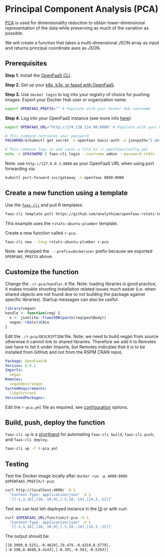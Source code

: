 # Principal Component Analysis (PCA)

[PCA](https://en.wikipedia.org/wiki/Principal_component_analysis) is used for dimensionality reduction to obtain lower-dimensional representation of the data while preserving as much of the variation as possible.

We will create a function that takes a multi-dimensional JSON array as input and returns principal coordinate axes as JSON.

## Prerequisites

__Step 1.__ Install the [OpenFaaS CLI](https://docs.openfaas.com/cli/install/).

__Step 2.__ Set up your [k8s, k3s, or faasd with OpenFaaS](https://docs.openfaas.com/deployment/).

__Step 3.__ Use `docker login` to log into your registry of choice for pushing images.
Export your Docher Hub user or organization name:

```bash
export OPENFAAS_PREFIX="" # Populate with your Docker Hub username
```

__Step 4.__ Log into your OpenFaaS instance (see more info [here](https://github.com/openfaas/workshop/blob/master/lab1b.md)):

```bash
export OPENFAAS_URL="http://174.138.114.98:8080" # Populate with your OpenFaaS URL

# This command retrieves your password
PASSWORD=$(kubectl get secret -n openfaas basic-auth -o jsonpath="{.data.basic-auth-password}" | base64 --decode; echo)

# This command logs in and saves a file to ~/.openfaas/config.yml
echo -n $PASSWORD | faas-cli login --username admin --password-stdin
```

Note: use `http://127.0.0.1:8080` as your OpenFaaS URL when using port forwarding via:

```bash
kubectl port-forward svc/gateway -n openfaas 8080:8080
```

## Create a new function using a template

Use the [`faas-cli`](https://github.com/openfaas/faas-cli) and pull R templates:

```bash
faas-cli template pull https://github.com/analythium/openfaas-rstats-templates
```

This example uses the `rstats-ubuntu-plumber` template.

Create a new function called `r-pca`.

```bash
faas-cli new --lang rstats-ubuntu-plumber r-pca
```

Note: we dropped the ` --prefix=dockeruser` prefix because we exported `OPENFAAS_PREFIX` above.
## Customize the function

Change the `./r-pca/handler.R` file.
Note: loading libraries is good practice, it makes trouble shooting installation related
issues much easier (i.e. when shared objects are not found doe to not building
the package against specific libraries). Startup messages can also be useful.

```R
library(vegan)
handle <- function(req) {
  x <- jsonlite::fromJSON(paste(req$postBody))
  vegan::rda(x)$CA$u
}
```

Edit the `./r-pca/DESCRIPTION` file.
Note: we need to build vegan from source otherwise it cannot link to shared libraries.
Therefore we add it to Remotes (we have to list it under Imports, but
Remotes indicates that it is to be installed from GitHub and not from the RSPM
CRAN repo).

```yaml
Package: OpenFaaStR
Version: 0.0.1
Imports:
  vegan
Remotes:
  vegandevs/vegan
SystemRequirements:
  libgfortran5
VersionedPackages:
```

Edit the `r-pca.yml` file as required, see [configuration](https://docs.openfaas.com/reference/yaml/) options.

## Build, push, deploy the function

`faas-cli up` is a [shorthand](https://docs.openfaas.com/cli/templates/)
for automating `faas-cli build`, `faas-cli push`, and `faas-cli deploy`.

```bash
faas-cli up -f r-pca.yml
```

## Testing

Test the Docker image locally after `docker run -p 4000:8080 $OPENFAAS_PREFIX/r-pca`:

```bash
curl http://localhost:4000/ -H \
  "Content-Type: application/json" -d \
  '[[-1,3,16],[10,-10,9],[-5,10,-14],[14,3,-12]]'
```

Test we can test teh deployed instance in the [UI](https://docs.openfaas.com/architecture/gateway/) or with curl:

```bash
curl $OPENFAAS_URL/function/r-pca -H \
  "Content-Type: application/json" -d \
  '[[-1,3,16],[10,-10,9],[-5,10,-14],[14,3,-12]]'
```

The output should be:

```bash
[[0.5099,0.5251,-0.4629],[0.479,-0.4319,0.5779], 
[-0.598,0.4699,0.4143],[-0.391,-0.563,-0.5293]]
```
